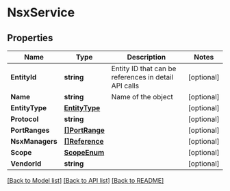 # NsxService

## Properties

Name | Type | Description | Notes
------------ | ------------- | ------------- | -------------
**EntityId** | **string** | Entity ID that can be references in detail API calls | [optional] 
**Name** | **string** | Name of the object | [optional] 
**EntityType** | [**EntityType**](EntityType.md) |  | [optional] 
**Protocol** | **string** |  | [optional] 
**PortRanges** | [**[]PortRange**](PortRange.md) |  | [optional] 
**NsxManagers** | [**[]Reference**](Reference.md) |  | [optional] 
**Scope** | [**ScopeEnum**](ScopeEnum.md) |  | [optional] 
**VendorId** | **string** |  | [optional] 

[[Back to Model list]](../README.md#documentation-for-models) [[Back to API list]](../README.md#documentation-for-api-endpoints) [[Back to README]](../README.md)


